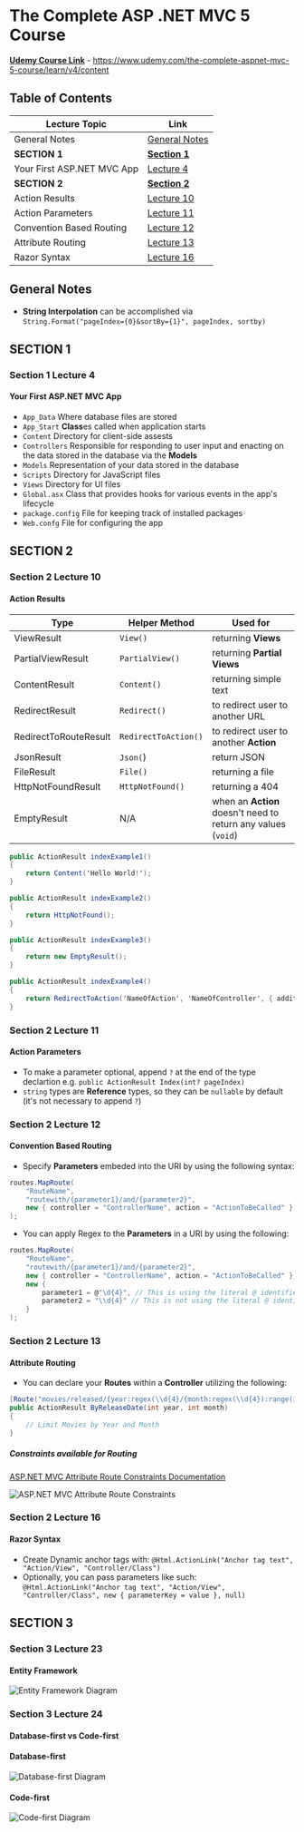 # The Complete ASP .NET MVC 5 Course

[**Udemy Course Link**](https://www.udemy.com/the-complete-aspnet-mvc-5-course/learn/v4/content) - https://www.udemy.com/the-complete-aspnet-mvc-5-course/learn/v4/content

## Table of Contents

Lecture Topic | Link
--- | ---
General Notes | [General Notes](#general-notes)
**SECTION 1** | [**Section 1**](#section-1)
Your First ASP.NET MVC App | [Lecture 4](#section-1-lecture-4)
**SECTION 2** | [**Section 2**](#section-2)
Action Results | [Lecture 10](#section-2-lecture-10)
Action Parameters | [Lecture 11](#section-2-lecture-11)
Convention Based Routing | [Lecture 12](#section-2-lecture-12)
Attribute Routing | [Lecture 13](#section-2-lecture-13)
Razor Syntax | [Lecture 16](#section-2-lecture-16)

## General Notes

- **String Interpolation** can be accomplished via `String.Format("pageIndex={0}&sortBy={1}", pageIndex, sortby)`

<!-- ################################################################################################################ -->
<!--                                                     SECTION 1                                                    -->
<!-- ################################################################################################################ -->

## SECTION 1

### Section 1 Lecture 4

#### Your First ASP.NET MVC App

- `App_Data` Where database files are stored
- `App_Start` **Class**es called when application starts
- `Content` Directory for client-side assests
- `Controllers` Responsible for responding to user input and enacting on the data stored in the database via the **Models**
- `Models` Representation of your data stored in the database
- `Scripts` Directory for JavaScript files
- `Views` Directory for UI files
- `Global.asx` Class that provides hooks for various events in the app's lifecycle
- `package.config` File for keeping track of installed packages
- `Web.confg` File for configuring the app

<!-- ################################################################################################################ -->
<!--                                                     SECTION 2                                                    -->
<!-- ################################################################################################################ -->

## SECTION 2

### Section 2 Lecture 10

#### Action Results

Type | Helper Method | Used for
--- | --- | ---
ViewResult | `View()` | returning **Views**
PartialViewResult | `PartialView()` | returning **Partial Views**
ContentResult | `Content()` | returning simple text
RedirectResult | `Redirect()` | to redirect user to another URL
RedirectToRouteResult | `RedirectToAction()` | to redirect user to another **Action**
JsonResult | `Json(`) | return JSON
FileResult | `File()` | returning a file
HttpNotFoundResult | `HttpNotFound()` | returning a 404
EmptyResult | N/A | when an **Action** doesn't need to return any values (`void`)

```csharp
public ActionResult indexExample1()
{
    return Content('Hello World!');
}

public ActionResult indexExample2()
{
    return HttpNotFound();
}

public ActionResult indexExample3()
{
    return new EmptyResult();
}

public ActionResult indexExample4()
{
    return RedirectToAction('NameOfAction', 'NameOfController', { additionalParameter = 'Passed to NameOfAction' });
}
```

### Section 2 Lecture 11

#### Action Parameters

- To make a parameter optional, append `?` at the end of the type declartion e.g. `public ActionResult Index(int? pageIndex)`
- `string` types are **Reference** types, so they can be `nullable` by default (it's not necessary to append `?`)

### Section 2 Lecture 12

#### Convention Based Routing

- Specify **Parameters** embeded into the URI by using the following syntax:

```csharp
routes.MapRoute(
    "RouteName",
    "routewith/{parameter1}/and/{parameter2}",
    new { controller = "ControllerName", action = "ActionToBeCalled" }
);
```

- You can apply Regex to the **Parameters** in a URI by using the following:

```csharp
routes.MapRoute(
    "RouteName",
    "routewith/{parameter1}/and/{parameter2}",
    new { controller = "ControllerName", action = "ActionToBeCalled" },
    new {
        parameter1 = @"\d{4}", // This is using the literal @ identifier to avoid escaping the \ in \d
        parameter2 = "\\d{4}" // This is not using the literal @ identifier, so you must escape \d
    }
);
```

### Section 2 Lecture 13

#### Attribute Routing

- You can declare your **Routes** within a **Controller** utilizing the following:

```csharp
[Route("movies/released/{year:regex(\\d{4}/{month:regex(\\d{4}):range(1, 12)")]
public ActionResult ByReleaseDate(int year, int month)
{
    // Limit Movies by Year and Month
}
```

##### Constraints available for Routing

[ASP.NET MVC Attribute Route Constraints Documentation](https://docs.microsoft.com/en-us/aspnet/web-api/overview/web-api-routing-and-actions/attribute-routing-in-web-api-2#route-constraints)

![ASP.NET MVC Attribute Route Constraints](img/asp_dotnet_mvc_attribute_route_constraints.png?raw=true "ASP.NET MVC Attribute Route Constraints")

### Section 2 Lecture 16

#### Razor Syntax

- Create Dynamic anchor tags with: `@Html.ActionLink("Anchor tag text", "Action/View", "Controller/Class")`
- Optionally, you can pass parameters like such: `@Html.ActionLink("Anchor tag text", "Action/View", "Controller/Class", new { parameterKey = value }, null)`

<!-- ################################################################################################################ -->
<!--                                                     SECTION 3                                                    -->
<!-- ################################################################################################################ -->

## SECTION 3

### Section 3 Lecture 23

#### Entity Framework

![Entity Framework Diagram](img/entity_framework_diagram.png?raw=true "Entity Framework Diagrams")

### Section 3 Lecture 24

#### Database-first vs Code-first

#### Database-first

![Database-first Diagram](img/database_first_diagram.png?raw=true "Database-first Diagram")

#### Code-first

![Code-first Diagram](img/code_first_diagram.png?raw=true "Code-first Diagram")